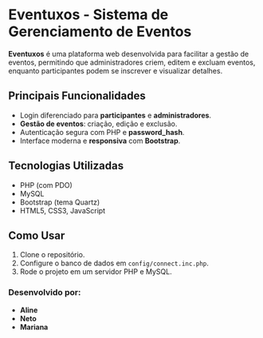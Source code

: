 # Eventuxos - Sistema de Gerenciamento de Eventos

**Eventuxos** é uma plataforma web desenvolvida para facilitar a gestão de eventos, permitindo que administradores criem, editem e excluam eventos, enquanto participantes podem se inscrever e visualizar detalhes.

## Principais Funcionalidades
- Login diferenciado para **participantes** e **administradores**.
- **Gestão de eventos**: criação, edição e exclusão.
- Autenticação segura com PHP e **password_hash**.
- Interface moderna e **responsiva** com **Bootstrap**.

## Tecnologias Utilizadas
- PHP (com PDO)
- MySQL
- Bootstrap (tema Quartz)
- HTML5, CSS3, JavaScript

## Como Usar
1. Clone o repositório.
2. Configure o banco de dados em `config/connect.inc.php`.
3. Rode o projeto em um servidor PHP e MySQL.

### Desenvolvido por:
- **Aline**
- **Neto**
- **Mariana**
